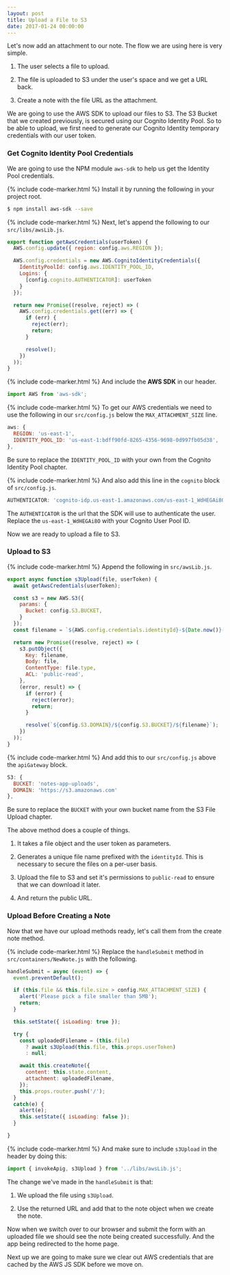 ```yaml
---
layout: post
title: Upload a File to S3
date: 2017-01-24 00:00:00
---
```


Let's now add an attachment to our note. The flow we are using here is very simple.

1. The user selects a file to upload.

2. The file is uploaded to S3 under the user's space and we get a URL back. 

3. Create a note with the file URL as the attachment.

We are going to use the AWS SDK to upload our files to S3. The S3 Bucket that we created previously, is secured using our Cognito Identity Pool. So to be able to upload, we first need to generate our Cognito Identity temporary credentials with our user token.

### Get Cognito Identity Pool Credentials

We are going to use the NPM module `aws-sdk` to help us get the Identity Pool credentials.

{% include code-marker.html %} Install it by running the following in your project root.

``` bash
$ npm install aws-sdk --save
```

{% include code-marker.html %} Next, let's append the following to our `src/libs/awsLib.js`.

``` javascript
export function getAwsCredentials(userToken) {
  AWS.config.update({ region: config.aws.REGION });

  AWS.config.credentials = new AWS.CognitoIdentityCredentials({
    IdentityPoolId: config.aws.IDENTITY_POOL_ID,
    Logins: {
      [config.cognito.AUTHENTICATOR]: userToken
    }
  });

  return new Promise((resolve, reject) => (
    AWS.config.credentials.get((err) => {
      if (err) {
        reject(err);
        return;
      }

      resolve();
    })
  ));
}
```

{% include code-marker.html %} And include the **AWS SDK** in our header.

``` javascript
import AWS from 'aws-sdk';
```

{% include code-marker.html %} To get our AWS credentials we need to use the following in our `src/config.js` below the `MAX_ATTACHMENT_SIZE` line.

``` javascript
aws: {
  REGION: 'us-east-1',
  IDENTITY_POOL_ID: 'us-east-1:bdff90fd-8265-4356-9698-0d997fb05d38',
},
```

Be sure to replace the `IDENTITY_POOL_ID` with your own from the Cognito Identity Pool chapter.

{% include code-marker.html %} And also add this line in the `cognito` block of `src/config.js`.

``` javascript
AUTHENTICATOR: 'cognito-idp.us-east-1.amazonaws.com/us-east-1_WdHEGAi8O',
```

The `AUTHENTICATOR` is the url that the SDK will use to authenticate the user. Replace the `us-east-1_WdHEGAi8O` with your Cognito User Pool ID.

Now we are ready to upload a file to S3.

### Upload to S3

{% include code-marker.html %} Append the following in `src/awsLib.js`.

``` javascript
export async function s3Upload(file, userToken) {
  await getAwsCredentials(userToken);

  const s3 = new AWS.S3({
    params: {
      Bucket: config.S3.BUCKET,
    }
  });
  const filename = `${AWS.config.credentials.identityId}-${Date.now()}-${file.name}`;

  return new Promise((resolve, reject) => (
    s3.putObject({
      Key: filename,
      Body: file,
      ContentType: file.type,
      ACL: 'public-read',
    },
    (error, result) => {
      if (error) {
        reject(error);
        return;
      }

      resolve(`${config.S3.DOMAIN}/${config.S3.BUCKET}/${filename}`);
    })
  ));
}
```

{% include code-marker.html %} And add this to our `src/config.js` above the `apiGateway` block.

``` javascript
S3: {
  BUCKET: 'notes-app-uploads',
  DOMAIN: 'https://s3.amazonaws.com'
},
```

Be sure to replace the `BUCKET` with your own bucket name from the S3 File Upload chapter.

The above method does a couple of things.

1. It takes a file object and the user token as parameters.

2. Generates a unique file name prefixed with the `identityId`. This is necessary to secure the files on a per-user basis.

3. Upload the file to S3 and set it's permissions to `public-read` to ensure that we can download it later.

4. And return the public URL.

### Upload Before Creating a Note

Now that we have our upload methods ready, let's call them from the create note method.

{% include code-marker.html %} Replace the `handleSubmit` method in `src/containers/NewNote.js` with the following.

``` javascript
handleSubmit = async (event) => {
  event.preventDefault();

  if (this.file && this.file.size > config.MAX_ATTACHMENT_SIZE) {
    alert('Please pick a file smaller than 5MB');
    return;
  }

  this.setState({ isLoading: true });

  try {
    const uploadedFilename = (this.file)
      ? await s3Upload(this.file, this.props.userToken)
      : null;

    await this.createNote({
      content: this.state.content,
      attachment: uploadedFilename,
    });
    this.props.router.push('/');
  }
  catch(e) {
    alert(e);
    this.setState({ isLoading: false });
  }

}
```

{% include code-marker.html %} And make sure to include `s3Upload` in the header by doing this:

``` javascript
import { invokeApig, s3Upload } from '../libs/awsLib.js';
```

The change we've made in the `handleSubmit` is that:

1. We upload the file using `s3Upload`.

2. Use the returned URL and add that to the note object when we create the note.

Now when we switch over to our browser and submit the form with an uploaded file we should see the note being created successfully. And the app being redirected to the home page.

Next up we are going to make sure we clear out AWS credentials that are cached by the AWS JS SDK before we move on.

